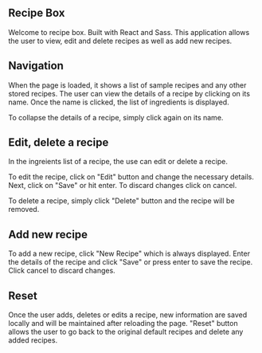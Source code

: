 Recipe Box
-----------------------------------------------------------
Welcome to recipe box. Built with React and Sass.
This application allows the user to view, edit and delete recipes as well as add new recipes.

Navigation
-----------------------------------------------------------
When the page is loaded, it shows a list of sample recipes and any other stored recipes.
The user can view the details of a recipe by clicking on its name. Once the name is clicked, the list of ingredients is displayed.

To collapse the details of a recipe, simply click again on its name.

Edit, delete a recipe
-----------------------------------------------------------
In the ingreients list of a recipe, the use can edit or delete a recipe.

To edit the recipe, click on "Edit" button and change the necessary details. Next, click on "Save" or hit enter. To discard changes click on cancel.

To delete a recipe, simply click "Delete" button and the recipe will be removed.

Add new recipe
-----------------------------------------------------------
To add a new recipe, click "New Recipe" which is always displayed. Enter the details of the recipe and click "Save" or press enter to save the recipe. Click cancel to discard changes.

Reset
-----------------------------------------------------------
Once the user adds, deletes or edits a recipe, new information are saved locally and will be maintained after reloading the page. "Reset" button allows the user to go back to the original default recipes and delete any added recipes.